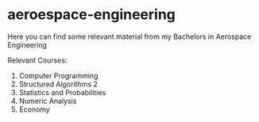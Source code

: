 # aeroespace-engineering
Here you can find some relevant material from my Bachelors in Aerospace Engineering

Relevant Courses: 
  1. Computer Programming
  2. Structured Algorithms 2
  3. Statistics and Probabilities
  4. Numeric Analysis
  5. Economy
